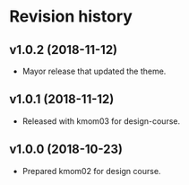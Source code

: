Revision history
=======================


v1.0.2 (2018-11-12)
------------------------

* Mayor release that updated the theme.



v1.0.1 (2018-11-12)
------------------------

* Released with kmom03 for design-course.



v1.0.0 (2018-10-23)
------------------------

* Prepared kmom02 for design course.
